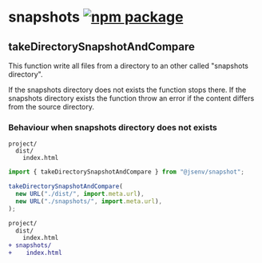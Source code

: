 # snapshots [![npm package](https://img.shields.io/npm/v/@jsenv/snapshot.svg?logo=npm&label=package)](https://www.npmjs.com/package/@jsenv/snapshot)

## takeDirectorySnapshotAndCompare

This function write all files from a directory to an other called "snapshots directory".

If the snapshots directory does not exists the function stops there.
If the snapshots directory exists the function throw an error if the content differs from the source directory.

### Behaviour when snapshots directory does not exists

```
project/
  dist/
    index.html
```

```js
import { takeDirectorySnapshotAndCompare } from "@jsenv/snapshot";

takeDirectorySnapshotAndCompare(
  new URL("./dist/", import.meta.url),
  new URL("./snapshots/", import.meta.url),
);
```

```diff
project/
  dist/
    index.html
+ snapshots/
+    index.html
```
